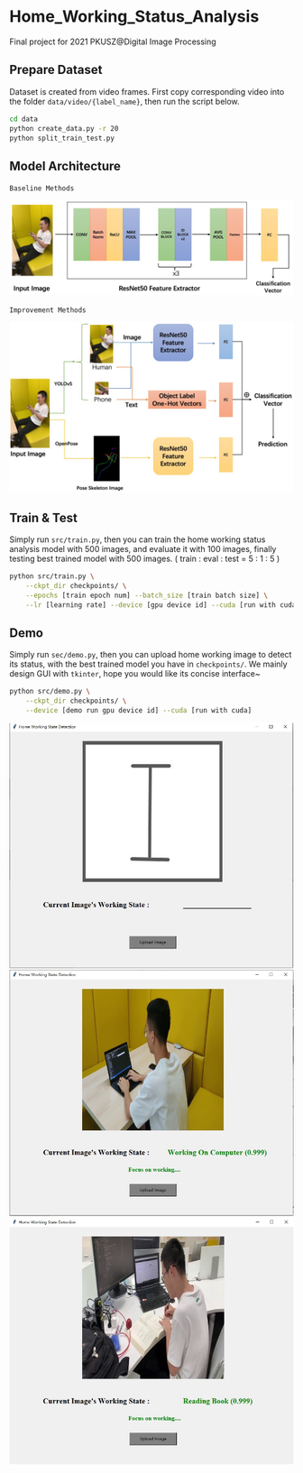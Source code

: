 # Home_Working_Status_Analysis

Final project for 2021 PKUSZ@Digital Image Processing



## Prepare Dataset

Dataset is created from video frames. First copy corresponding video into the folder `data/video/{label_name}`, then run the script below.

```bash
cd data
python create_data.py -r 20
python split_train_test.py
```



## Model Architecture

`Baseline Methods`

<div align=center><img src="./imgs/7.jpg"></div>

`Improvement Methods`

<div align=center><img src="./imgs/5.jpg"></div>



## Train & Test

Simply run `src/train.py`, then you can train the home working status analysis model with 500 images, and evaluate it with 100 images, finally testing best trained model with 500 images. ( train : eval : test = 5 : 1 : 5 )

```bash
python src/train.py \
	--ckpt_dir checkpoints/ \
    --epochs [train epoch num] --batch_size [train batch size] \
    --lr [learning rate] --device [gpu device id] --cuda [run with cuda]
```



## Demo

Simply run `sec/demo.py`, then you can upload home working image to detect its status, with the best trained model you have in `checkpoints/`. We mainly design GUI with `tkinter`, hope you would like its concise interface~

```bash
python src/demo.py \
	--ckpt_dir checkpoints/ \
	--device [demo run gpu device id] --cuda [run with cuda]
```

<div align=center><img src="./imgs/6.jpg"></div>

<div align=center><img src="./imgs/3.jpg"></div>

<div align=center><img src="./imgs/4.jpg"></div>

